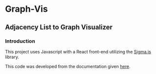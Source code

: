 # Graph-Vis
## Adjacency List to Graph Visualizer
### Introduction
This project uses Javascript with a React front-end utilizing the [Sigma.js](https://www.sigmajs.org/storybook/?path=/docs/introduction--docs) library.

This code was developed from the documentation given [here](https://www.sigmajs.org/storybook/?path=/story/mouse-manipulations--story).
